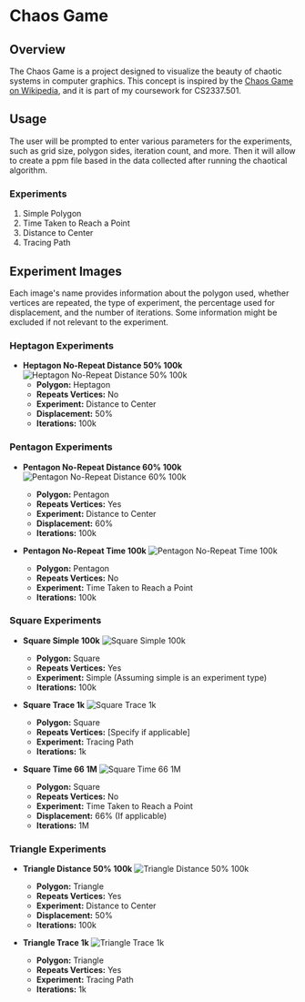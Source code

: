 # Chaos Game
## Overview
The Chaos Game is a project designed to visualize the beauty of chaotic systems in computer graphics. This concept is inspired by the [Chaos Game on Wikipedia](https://en.wikipedia.org/wiki/Chaos_game), and it is part of my coursework for CS2337.501.

## Usage
The user will be prompted to enter various parameters for the experiments, such as grid size, polygon sides, iteration count, and more. Then it will allow to create a ppm file based in the data collected after running the chaotical algorithm.

### Experiments
1. Simple Polygon
2. Time Taken to Reach a Point
3. Distance to Center
4. Tracing Path

## Experiment Images
Each image's name provides information about the polygon used, whether vertices are repeated, the type of experiment, the percentage used for displacement, and the number of iterations. Some information might be excluded if not relevant to the experiment.

### Heptagon Experiments
- **Heptagon No-Repeat Distance 50% 100k**
  ![Heptagon No-Repeat Distance 50% 100k](./experiments/images/heptagon-norepeat-dist-50-100k.jpg)
  - **Polygon:** Heptagon
  - **Repeats Vertices:** No
  - **Experiment:** Distance to Center
  - **Displacement:** 50%
  - **Iterations:** 100k

### Pentagon Experiments
- **Pentagon No-Repeat Distance 60% 100k**
  ![Pentagon No-Repeat Distance 60% 100k](./experiments/images/pentagon-norepeat-dist-60-100k.jpg)
  - **Polygon:** Pentagon
  - **Repeats Vertices:** Yes
  - **Experiment:** Distance to Center
  - **Displacement:** 60%
  - **Iterations:** 100k
  
- **Pentagon No-Repeat Time 100k**
  ![Pentagon No-Repeat Time 100k](./experiments/images/pentagon-norepeat-time-100k.jpg)
  - **Polygon:** Pentagon
  - **Repeats Vertices:** No
  - **Experiment:** Time Taken to Reach a Point
  - **Iterations:** 100k

### Square Experiments
- **Square Simple 100k**
  ![Square Simple 100k](./experiments/images/square-simple-100k.jpg)
  - **Polygon:** Square
  - **Repeats Vertices:** Yes
  - **Experiment:** Simple (Assuming simple is an experiment type)
  - **Iterations:** 100k
 
- **Square Trace 1k**
  ![Square Trace 1k](./experiments/images/square-trace-1k.jpg)
  - **Polygon:** Square
  - **Repeats Vertices:** [Specify if applicable]
  - **Experiment:** Tracing Path
  - **Iterations:** 1k

- **Square Time 66 1M**
  ![Square Time 66 1M](./experiments/images/square-time-66-1M.jpg)
  - **Polygon:** Square
  - **Repeats Vertices:** No
  - **Experiment:** Time Taken to Reach a Point
  - **Displacement:** 66% (If applicable)
  - **Iterations:** 1M

### Triangle Experiments
- **Triangle Distance 50% 100k**
  ![Triangle Distance 50% 100k](./experiments/images/triangle-dist-50-100k.jpg)
  - **Polygon:** Triangle
  - **Repeats Vertices:** Yes
  - **Experiment:** Distance to Center
  - **Displacement:** 50%
  - **Iterations:** 100k

- **Triangle Trace 1k**
  ![Triangle Trace 1k](./experiments/images/triangle-trace-1k.jpg)
  - **Polygon:** Triangle
  - **Repeats Vertices:** Yes
  - **Experiment:** Tracing Path
  - **Iterations:** 1k

